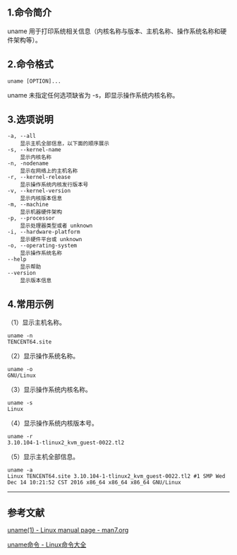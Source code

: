 ## 1.命令简介
uname 用于打印系统相关信息（内核名称与版本、主机名称、操作系统名称和硬件架构等）。

## 2.命令格式
```
uname [OPTION]...
```
uname 未指定任何选项缺省为 -s，即显示操作系统内核名称。
## 3.选项说明
```
-a, --all
	显示主机全部信息，以下面的顺序展示
-s, --kernel-name
	显示内核名称
-n, -nodename
	显示在网络上的主机名称
-r, --kernel-release
	显示操作系统内核发行版本号
-v, --kernel-version
	显示内核版本信息
-m, --machine
	显示机器硬件架构
-p, --processor
	显示处理器类型或者 unknown
-i, --hardware-platform
	显示硬件平台或 unknown
-o, --operating-system
	显示操作系统名称
--help
	显示帮助
--version
	显示版本信息
```

## 4.常用示例
（1）显示主机名称。
```shell
uname -n
TENCENT64.site
```

（2）显示操作系统名称。
```shell
uname -o
GNU/Linux
```
（3）显示操作系统内核名称。
```shell
uname -s
Linux
```
（4）显示操作系统内核版本号。
```shell
uname -r
3.10.104-1-tlinux2_kvm_guest-0022.tl2
```
（5）显示主机全部信息。
```shell
uname -a
Linux TENCENT64.site 3.10.104-1-tlinux2_kvm_guest-0022.tl2 #1 SMP Wed Dec 14 10:21:52 CST 2016 x86_64 x86_64 x86_64 GNU/Linux
```

---
## 参考文献
[uname(1) - Linux manual page - man7.org](http://man7.org/linux/man-pages/man1/uname.1.html)

[uname命令 - Linux命令大全](http://man.linuxde.net/uname)

<Vssue title="uname" />